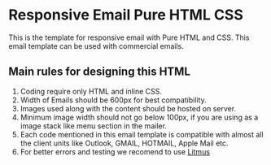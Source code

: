 # Responsive Email Pure HTML CSS
 This is the template for responsive email with Pure HTML and CSS. This email template can be used with commercial emails. 

## Main rules for designing this HTML
1. Coding require only HTML and inline CSS.
2. Width of Emails should be 600px for best compatibility.
3. Images used along with the content should be hosted on server.
4. Minimum image width should not go below 100px, if you are using as a image stack like menu section in the mailer.
3. Each code mentioned in this email template is compatible with almost all the client units like Outlook, GMAIL, HOTMAIL, Apple Mail etc.
4. For better errors and testing we recomend to use [Litmus][1]




[1]:https://www.litmus.com.

